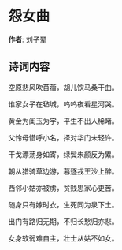 # 怨女曲

**作者**: 刘子翚

## 诗词内容

空原悲风吹苜蓿，胡儿饮马桑干曲。

谁家女子在毡城，呜呜夜看星河哭。

黄金为闺玉为宇，平生不出人稀睹。

父怜母惜呼小名，择对华门未轻许。

干戈漂荡身如寄，绿鬓朱颜反为累。

朝从猎骑草边游，暮逐戎王沙上醉。

西邻小姑亦被虏，贫贱思家心更苦。

随身只有嫁时衣，生死同为泉下土。

出门有路归无期，不归长愁归亦悲。

女身软弱难自主，壮士从姑不如女。

